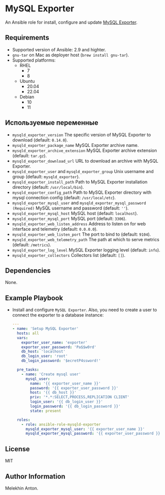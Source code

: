 MySQL Exporter
==============

An Ansible role for install, configure and update [MySQL Exporter](https://github.com/prometheus/mysqld_exporter).

Requirements
------------

- Supported version of Ansible: 2.9 and highter.
- `gnu-tar` on Mac as deployer host (`brew install gnu-tar`).
- Supported platforms:
  - RHEL
    - 7
    - 8
  - Ubuntu
    - 20.04
    - 22.04
  - Debian
    - 10
    - 11

Используемые переменные
-----------------------

- `mysqld_exporter_version` The specific version of MySQL Exporter to download (default: `0.14.0`).
- `mysqld_exporter_package_name` MySQL Exporter archive name.
- `mysqld_exporter_archive_extension` MySQL Exporter archive extension (default: `tar.gz`).
- `mysqld_exporter_download_url` URL to download an archive with MySQL Exporter.
- `mysqld_exporter_user` and `mysqld_exporter_group` Unix username and group (default: `mysqld_exporter`).
- `mysqld_exporter_install_path` Path to MySQL Exporter installation directory (default: `/usr/local/bin`).
- `mysqld_exporter_config_path` Path to MySQL Exporter directory with mysql connection config (default: `/usr/local/etc`).
- `mysqld_exporter_mysql_user` and `mysqld_exporter_mysql_password` `(Required)` MySQL username and password (default: `''`).
- `mysqld_exporter_mysql_host` MySQL host (default: `localhost`).
- `mysqld_exporter_mysql_port` MySQL port (default: `3306`).
- `mysqld_exporter_web_listen_address` Address to listen on for web interface and telemetry (default: `0.0.0.0`).
- `mysqld_exporter_web_listen_port` The port to bind to (default: `9104`).
- `mysqld_exporter_web_telemetry_path` The path at which to serve metrics (default: `/metrics`).
- `mysqld_exporter_log_level` MySQL Exporter logging level (default: `info`).
- `mysqld_exporter_collectors` Collectors list (default: `[]`).

Dependencies
------------

None.

Example Playbook
----------------

- Install and configure `MySQL Exporter`. Also, you need to create a user to connect the exporter to a database instance:

  ```yaml
  ---
  - name: 'Setup MySQL Exporter'
    hosts: all
    vars:
      exporter_user_name: 'exporter'
      exporter_user_password: 'Pa$$w0rd'
      db_host: 'localhost'
      db_login_user: 'root'
      db_login_password: '$ecretP4ssword!'

    pre_tasks:
      - name: 'Create mysql user'
        mysql_user:
          name: '{{ exporter_user_name }}'
          password: '{{ exporter_user_password }}'
          host: '{{ db_host }}'
          priv: '*.*:SELECT,PROCESS,REPLICATION CLIENT'
          login_user: '{{ db_login_user }}'
          login_password: '{{ db_login_password }}'
          state: present

    roles:
      - role: ansible-role-mysqld-exporter
        mysqld_exporter_mysql_user: '{{ exporter_user_name }}'
        mysqld_exporter_mysql_password: '{{ exporter_user_password }}'
  ```

License
-------

MIT

Author Information
------------------

Melekhin Anton.
